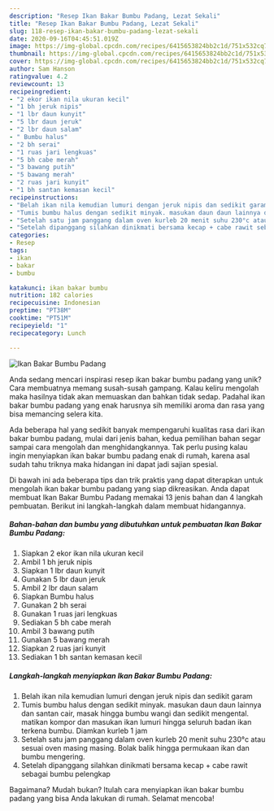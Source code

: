 ```yaml
---
description: "Resep Ikan Bakar Bumbu Padang, Lezat Sekali"
title: "Resep Ikan Bakar Bumbu Padang, Lezat Sekali"
slug: 118-resep-ikan-bakar-bumbu-padang-lezat-sekali
date: 2020-09-16T04:45:51.019Z
image: https://img-global.cpcdn.com/recipes/6415653824bb2c1d/751x532cq70/ikan-bakar-bumbu-padang-foto-resep-utama.jpg
thumbnail: https://img-global.cpcdn.com/recipes/6415653824bb2c1d/751x532cq70/ikan-bakar-bumbu-padang-foto-resep-utama.jpg
cover: https://img-global.cpcdn.com/recipes/6415653824bb2c1d/751x532cq70/ikan-bakar-bumbu-padang-foto-resep-utama.jpg
author: Sam Hanson
ratingvalue: 4.2
reviewcount: 13
recipeingredient:
- "2 ekor ikan nila ukuran kecil"
- "1 bh jeruk nipis"
- "1 lbr daun kunyit"
- "5 lbr daun jeruk"
- "2 lbr daun salam"
- " Bumbu halus"
- "2 bh serai"
- "1 ruas jari lengkuas"
- "5 bh cabe merah"
- "3 bawang putih"
- "5 bawang merah"
- "2 ruas jari kunyit"
- "1 bh santan kemasan kecil"
recipeinstructions:
- "Belah ikan nila kemudian lumuri dengan jeruk nipis dan sedikit garam"
- "Tumis bumbu halus dengan sedikit minyak. masukan daun daun lainnya dan santan cair, masak hingga bumbu wangi dan sedikit mengental. matikan kompor dan masukan ikan lumuri hingga seluruh badan ikan terkena bumbu. Diamkan kurleb 1 jam"
- "Setelah satu jam panggang dalam oven kurleb 20 menit suhu 230°c atau sesuai oven masing masing. Bolak balik hingga permukaan ikan dan bumbu mengering."
- "Setelah dipanggang silahkan dinikmati bersama kecap + cabe rawit sebagai bumbu pelengkap"
categories:
- Resep
tags:
- ikan
- bakar
- bumbu

katakunci: ikan bakar bumbu 
nutrition: 182 calories
recipecuisine: Indonesian
preptime: "PT38M"
cooktime: "PT51M"
recipeyield: "1"
recipecategory: Lunch

---
```



![Ikan Bakar Bumbu Padang](https://img-global.cpcdn.com/recipes/6415653824bb2c1d/751x532cq70/ikan-bakar-bumbu-padang-foto-resep-utama.jpg)

Anda sedang mencari inspirasi resep ikan bakar bumbu padang yang unik? Cara membuatnya memang susah-susah gampang. Kalau keliru mengolah maka hasilnya tidak akan memuaskan dan bahkan tidak sedap. Padahal ikan bakar bumbu padang yang enak harusnya sih memiliki aroma dan rasa yang bisa memancing selera kita.



Ada beberapa hal yang sedikit banyak mempengaruhi kualitas rasa dari ikan bakar bumbu padang, mulai dari jenis bahan, kedua pemilihan bahan segar sampai cara mengolah dan menghidangkannya. Tak perlu pusing kalau ingin menyiapkan ikan bakar bumbu padang enak di rumah, karena asal sudah tahu triknya maka hidangan ini dapat jadi sajian spesial.


Di bawah ini ada beberapa tips dan trik praktis yang dapat diterapkan untuk mengolah ikan bakar bumbu padang yang siap dikreasikan. Anda dapat membuat Ikan Bakar Bumbu Padang memakai 13 jenis bahan dan 4 langkah pembuatan. Berikut ini langkah-langkah dalam membuat hidangannya.

<!--inarticleads1-->

##### Bahan-bahan dan bumbu yang dibutuhkan untuk pembuatan Ikan Bakar Bumbu Padang:

1. Siapkan 2 ekor ikan nila ukuran kecil
1. Ambil 1 bh jeruk nipis
1. Siapkan 1 lbr daun kunyit
1. Gunakan 5 lbr daun jeruk
1. Ambil 2 lbr daun salam
1. Siapkan  Bumbu halus
1. Gunakan 2 bh serai
1. Gunakan 1 ruas jari lengkuas
1. Sediakan 5 bh cabe merah
1. Ambil 3 bawang putih
1. Gunakan 5 bawang merah
1. Siapkan 2 ruas jari kunyit
1. Sediakan 1 bh santan kemasan kecil




<!--inarticleads2-->

##### Langkah-langkah menyiapkan Ikan Bakar Bumbu Padang:

1. Belah ikan nila kemudian lumuri dengan jeruk nipis dan sedikit garam
1. Tumis bumbu halus dengan sedikit minyak. masukan daun daun lainnya dan santan cair, masak hingga bumbu wangi dan sedikit mengental. matikan kompor dan masukan ikan lumuri hingga seluruh badan ikan terkena bumbu. Diamkan kurleb 1 jam
1. Setelah satu jam panggang dalam oven kurleb 20 menit suhu 230°c atau sesuai oven masing masing. Bolak balik hingga permukaan ikan dan bumbu mengering.
1. Setelah dipanggang silahkan dinikmati bersama kecap + cabe rawit sebagai bumbu pelengkap




Bagaimana? Mudah bukan? Itulah cara menyiapkan ikan bakar bumbu padang yang bisa Anda lakukan di rumah. Selamat mencoba!

